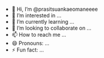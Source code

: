 - 👋 Hi, I’m @prasitsuankaeomaneeee
- 👀 I’m interested in ...
- 🌱 I’m currently learning ...
- 💞️ I’m looking to collaborate on ...
- 📫 How to reach me ...
- 😄 Pronouns: ...
- ⚡ Fun fact: ...

<!---
prasitsuankaeomenee/prasitsuankaeomenee is a ✨ special ✨ repository because its `README.md` (this file) appears on your GitHub profile.
You can click the Preview link to take a look at your changes.
--->
